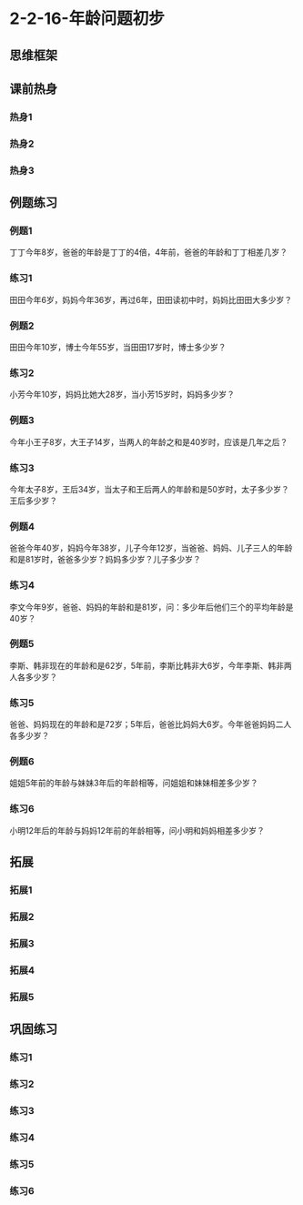 # 2-2-16-年龄问题初步

## 思维框架



## 课前热身

### 热身1



### 热身2



### 热身3



## 例题练习

### 例题1

丁丁今年8岁，爸爸的年龄是丁丁的4倍，4年前，爸爸的年龄和丁丁相差几岁？



### 练习1

田田今年6岁，妈妈今年36岁，再过6年，田田读初中时，妈妈比田田大多少岁？



### 例题2

田田今年10岁，博士今年55岁，当田田17岁时，博士多少岁？



### 练习2

小芳今年10岁，妈妈比她大28岁，当小芳15岁时，妈妈多少岁？



### 例题3

今年小王子8岁，大王子14岁，当两人的年龄之和是40岁时，应该是几年之后？



### 练习3

今年太子8岁，王后34岁，当太子和王后两人的年龄和是50岁时，太子多少岁？王后多少岁？



### 例题4

爸爸今年40岁，妈妈今年38岁，儿子今年12岁，当爸爸、妈妈、儿子三人的年龄和是81岁时，爸爸多少岁？妈妈多少岁？儿子多少岁？



### 练习4

李文今年9岁，爸爸、妈妈的年龄和是81岁，问：多少年后他们三个的平均年龄是40岁？



### 例题5

李斯、韩非现在的年龄和是62岁，5年前，李斯比韩非大6岁，今年李斯、韩非两人各多少岁？



### 练习5

爸爸、妈妈现在的年龄和是72岁；5年后，爸爸比妈妈大6岁。今年爸爸妈妈二人各多少岁？



### 例题6

姐姐5年前的年龄与妹妹3年后的年龄相等，问姐姐和妹妹相差多少岁？



### 练习6

小明12年后的年龄与妈妈12年前的年龄相等，问小明和妈妈相差多少岁？



## 拓展

### 拓展1



### 拓展2



### 拓展3



### 拓展4



### 拓展5



## 巩固练习

### 练习1



### 练习2



### 练习3



### 练习4



### 练习5



### 练习6
